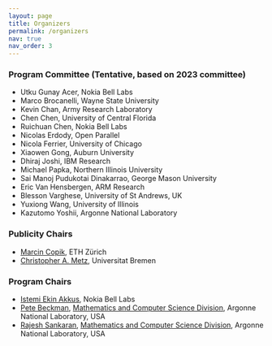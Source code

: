```yaml
---
layout: page
title: Organizers
permalink: /organizers
nav: true
nav_order: 3
---
```


### Program Committee (Tentative, based on 2023 committee)

* Utku Gunay Acer, Nokia Bell Labs
* Marco Brocanelli, Wayne State University
* Kevin Chan, Army Research Laboratory
* Chen Chen, University of Central Florida
* Ruichuan Chen, Nokia Bell Labs
* Nicolas Erdody, Open Parallel
* Nicola Ferrier, University of Chicago
* Xiaowen Gong, Auburn University
* Dhiraj Joshi, IBM Research
* Michael Papka, Northern Illinois University
* Sai Manoj Pudukotai Dinakarrao, George Mason University
* Eric Van Hensbergen, ARM Research
* Blesson Varghese, University of St Andrews, UK
* Yuxiong Wang, University of Illinois
* Kazutomo Yoshii, Argonne National Laboratory

### Publicity Chairs
* <a href="https://mcopik.github.io/">Marcin Copik</a>, ETH Zürich
* <a href="https://www.dsc-ub.de/en/member_details.php?id=4">Christopher A. Metz</a>, Universitat Bremen 

### Program Chairs
* <a href="https://iakkus.github.io/">Istemi Ekin Akkus</a>, Nokia Bell Labs
* <a href="https://www.mcs.anl.gov/~beckman">Pete Beckman</a>, <a href="https://www.mcs.anl.gov/">Mathematics and Computer Science Division</a>, Argonne
National Laboratory, USA
* <a href="https://www.mcs.anl.gov/~rajesh">Rajesh Sankaran</a>, <a href="https://www.mcs.anl.gov/">Mathematics and Computer Science Division</a>, Argonne
National Laboratory, USA
